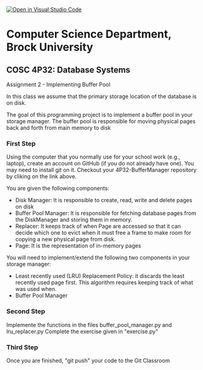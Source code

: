 [![Open in Visual Studio Code](https://classroom.github.com/assets/open-in-vscode-718a45dd9cf7e7f842a935f5ebbe5719a5e09af4491e668f4dbf3b35d5cca122.svg)](https://classroom.github.com/online_ide?assignment_repo_id=11925951&assignment_repo_type=AssignmentRepo)
# Computer Science Department, Brock University
## COSC 4P32: Database Systems

Assignment 2 - Implementing Buffer Pool

In this class we assume that the primary storage location of the database is on disk.

The goal of this programming project is to implement a buffer pool in your storage manager.  The buffer pool is responsible for moving physical pages back and forth from main memory to disk

### First Step

Using the computer that you normally use for your school work (e.g., laptop), create an account on GitHub (if you do not already have one). 
You may need to install git on it. Checkout your 4P32-BufferManager repository by cliking on the link above. 

You are given the following components:
- Disk Manager: It is responsible to create, read, write and delete pages on disk
- Buffer Pool Manager: It is responsible for fetching database pages from the DiskManager and storing them in memory. 
- Replacer: It keeps track of when Page are accessed so that it can decide which one to evict when it must free a frame to make room for copying a new physical page from disk.
- Page: It is the representation of in-memory pages

You will need to implement/extend the following two components in your storage manager:

- Least recently used (LRU) Replacement Policy: it discards the least recently used page first. This algorithm requires keeping track of what was used when. 
- Buffer Pool Manager

### Second Step

Implemente the functions in the files buffer_pool_manager.py and lru_replacer.py 
Complete the exercise given in "exercise.py"


### Third Step

Once you are finished, "git push" your code to the Git Classroom

